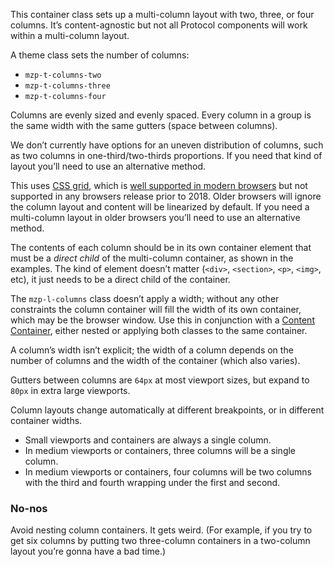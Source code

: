 This container class sets up a multi-column layout with two, three, or four
columns. It’s content-agnostic but not all Protocol components will work
within a multi-column layout.

A theme class sets the number of columns:
- `mzp-t-columns-two`
- `mzp-t-columns-three`
- `mzp-t-columns-four`

Columns are evenly sized and evenly spaced. Every column in a group is the
same width with the same gutters (space between columns).

We don’t currently have options for an uneven distribution of columns, such
as two columns in one-third/two-thirds proportions. If you need that kind of
layout you’ll need to use an alternative method.

This uses [CSS grid](https://developer.mozilla.org/docs/Web/CSS/CSS_Grid_Layout),
which is [well supported in modern browsers](https://caniuse.com/css-grid) but
not supported in any browsers release prior to 2018. Older browsers will ignore
the column layout and content will be linearized by default. If you need a
multi-column layout in older browsers you’ll need to use an alternative method.

The contents of each column should be in its own container element that must be
a _direct child_ of the multi-column container, as shown in the examples. The kind
of element doesn’t matter (`<div>`, `<section>`, `<p>`, `<img>`, etc), it just needs
to be a direct child of the container.

The `mzp-l-columns` class doesn’t apply a width; without any other constraints the
column container will fill the width of its own container, which may be the browser
window. Use this in conjunction with a [Content Container](/components/detail/content-container--default),
either nested or applying both classes to the same container.

A column’s width isn’t explicit; the width of a column depends on the number of
columns and the width of the container (which also varies).

Gutters between columns are `64px` at most viewport sizes, but expand to `80px`
in extra large viewports.

Column layouts change automatically at different breakpoints, or in different
container widths.
- Small viewports and containers are always a single column.
- In medium viewports or containers, three columns will be a single column.
- In medium viewports or containers, four columns will be two columns with the
  third and fourth wrapping under the first and second.

### No-nos
Avoid nesting column containers. It gets weird. (For example, if you try to get
six columns by putting two three-column containers in a two-column layout you’re
gonna have a bad time.)
